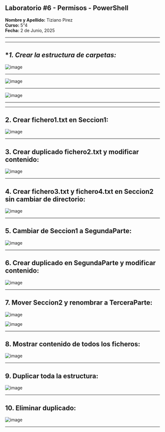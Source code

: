 ## **Laboratorio #6 - Permisos - PowerShell**

**Nombre y Apellido:** Tiziano Pirez  
**Curso:** 5"4  
**Fecha:** 2 de Junio, 2025  

---
---

## **1. Crear la estructura de carpetas:*
![image](https://github.com/user-attachments/assets/3ba21b67-4b04-4d00-87af-e0caa6f015ec)

---

![image](https://github.com/user-attachments/assets/da7f104b-7afe-4dc5-8f63-e8dab2929c15)

---

![image](https://github.com/user-attachments/assets/8a889cc1-b662-4cde-9a71-a76e0c94feb0)

---
---

## **2. Crear fichero1.txt en Seccion1:**

![image](https://github.com/user-attachments/assets/ca0e199c-3f48-46c7-87bc-8edb27fb4a5c)

---

## **3. Crear duplicado fichero2.txt y modificar contenido:**

![image](https://github.com/user-attachments/assets/78be71e7-c566-4268-bade-c4f510dd19ab)

---

## **4. Crear fichero3.txt y fichero4.txt en Seccion2 sin cambiar de directorio:**


![image](https://github.com/user-attachments/assets/1916cf9c-da04-44c0-8438-94e70f37a37c)

---

## **5. Cambiar de Seccion1 a SegundaParte:**

![image](https://github.com/user-attachments/assets/ed350716-4730-4eda-86de-78920e557963)

---

## **6. Crear duplicado en SegundaParte y modificar contenido:**

![image](https://github.com/user-attachments/assets/a04e3c92-1222-49e1-a078-7f22e77de170)

---

## **7. Mover Seccion2 y renombrar a TerceraParte:**

![image](https://github.com/user-attachments/assets/5c019ae3-2161-4305-a549-78b6e225292d)

![image](https://github.com/user-attachments/assets/8787d8fb-4b7b-4335-8f92-b9fba35b57db)

---

## **8. Mostrar contenido de todos los ficheros:** 

![image](https://github.com/user-attachments/assets/fe4c79c2-5a2c-4eec-a94f-65ab0de580fc)

---

## **9. Duplicar toda la estructura:**

![image](https://github.com/user-attachments/assets/bea4c546-1ac0-4c70-85f2-5dbf9fea2181)

---

## **10. Eliminar duplicado:**

![image](https://github.com/user-attachments/assets/0f0a6519-84c1-4982-8601-21b8767f3ee5)

----




